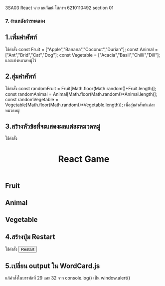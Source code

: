 3SA03 React
นาย ธนวัฒน์ โสภาพ 6210110492 section 01

### 7. งำนหลังกำรทดลอง

## 1.เพิ่มคำศัพท์

ใช้คำสั่ง   const Fruit = ["Apple","Banana","Coconut","Durian"];
         const Animal = ["Ant","Brid","Cat","Dog"];
         const Vegetable = ["Acacia","Basil","Chilli","Dill"];
และแบ่งหมวดหมู่ไว้

## 2.สุ่มคำศัพท์

ใช้คำสั่ง   const randomFruit = Fruit[Math.floor(Math.random()*Fruit.length)];
         const randomAnimal = Animal[Math.floor(Math.random()*Animal.length)];
         const randomVegetable = Vegetable[Math.floor(Math.random()*Vegetable.length)];
เพื่อสุ่มคำศัพท์แต่ละหมวดหมู่

## 3.สร้างหัวข้อที่จะแสดงผลแต่ละหมวดหมู่

ใช้คำสั่ง  <header>
          <h1> React Game </h1>
        </header>
        <h2> Fruit </h2>
        <WordCard value={randomFruit}/>
        <h2> Animal </h2>
        <WordCard value={randomAnimal}/>
        <h2> Vegetable </h2>
        <WordCard value={randomVegetable}/>

## 4.สร้างปุ่ม Restart

ใช้คำสั่ง <button onClick={newgame}>Restart</button>

## 5.เปลี่ยน output  ใน WordCard.js

แก้คำสั่งในบรรทัดที่ 29 และ 32 จาก console.log() เป็น window.alert()
